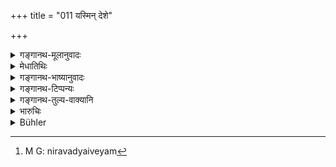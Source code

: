 +++
title = "011 यस्मिन् देशे"

+++

<details><summary>गङ्गानथ-मूलानुवादः</summary>

That place, where three Brāhmaṇas learned in the Veda sit, as also the learned Brāhmaṇa appointed by the king,—they regard as the ‘Court of Brahman.’—(11)
</details>

<details><summary>मेधातिथिः</summary>

उक्तं सभां प्रविश्य व्यवहारान् पश्येद् इति । सभाशब्दश् च लोके गृहप्रासादविशेषे वर्तते "मयेन निर्मिता दिव्या सभा हेमपरिष्कृता" इति । क्वचित् पुरुषविशेषसंघटिता सभेति तन्निवृत्त्यर्थं सभाया लक्षणम् आह । यत्र त्रयो ब्राह्मणा वेदविदः संनिधीयन्ते, राज्ञश् च संबन्धी प्रकृतो ऽधिकृतो विद्वान् इति । अथ वा प्रकृतो ऽनन्तरश्लोके संनिहितः । सेह सभाभिप्रेता । ब्रह्मग्रहणं स्तुत्यर्थम् । यथा ब्रह्मणः सभा निरवद्यैवम् इयम्[^९०] अपीति ॥ ८.११ ॥


[^९०]:
     M G: niravadyaiveyam
</details>

<details><summary>गङ्गानथ-भाष्यानुवादः</summary>

It has been declared that ‘having entered the Court, he shall look into the cases.’ As regards the word ‘*sabhā*,’ in ordinary language it is used in the sense of a particular apartment of the house; *e.g*., in the Mahābhārata it is said that the ‘excellent gold-burnished *sabhā* was built by Maya—sometimes it is also used in the sense of an assemblage of particular men. In order to preclude these two meanings of the term, the author states the definition of the ‘*Sabhā*,’ ‘Court,’ meant in the present context.

That place where three Brāhmaṇas learned in the Veda are brought together, as also the learned Brāhmaṇa appointed by the king,—or the person mentioned in the preceding verse,—that is the ‘*Sabhā*’ meant here.

The name of ‘*Brahman*’ has been mentioned for the purpose of extolling the Court; the sense being that ‘the Court constituted as here stated is as unexceptionable as that of Brahman himself.’—(11)
</details>

<details><summary>गङ्गानथ-टिप्पन्यः</summary>

This verse is quoted in *Smṛtitāttva* (II, p. 199), to the effect that
the court becomes a true ‘Court,’ only by reason of the presence of the
duly qualified Brāhmaṇa-judge appointed by the king;—in *Smṛticandrikā*
(Vyavahāra, p. 46), which explains ‘*prakṛtaḥ*’ as the *appointed*
judge;—in *Kṛtyakalpataru* (8b);—in *Vīramitrodaya* (Vyavahāra, 36 and
11b), which says that no stress is meant to be laid upon the number
*three*, as the number may be larger, up to seven; what is meant is that
they shall not be less than three;—and in *Rājanītiratnākara* (p. 17a).
</details>

<details><summary>गङ्गानथ-तुल्य-वाक्यानि</summary>

*Bṛhaspati* (1.11).—‘That assembly is equal in sanctity to a sacrificial
session in which there sit seven, or five or three Brāhmaṇas, who are
acquainted with the world, with the Veda and with Law.’

*Bṛhaspati* (1.5).—‘A Court of Justice is composed of ten members; and
an assembly of this sort, in which the King examines the cases
attentively, is comparable to a religious session.’

*Śukranīti* (4.5.50-52).—‘The assembly in which there are seven, five,
or even three Brāhmaṇas versed in human affairs, the Vedas and the
Dharmaśāstras is like a sacrificial session.’

*Śukranīti* (4.5.72).—‘The ten requisites in the administration of
justice are—the king, officers, councillors, smṛti-books, accountant,
clerk, gold, fire, water and one’s own men.’

*Nārada* (3.18).—‘That is not a court where there are no elders; they
are not elders who do not pass a just, sentence; that is not just
sentence where there is no truth; that is not truth which is vitiated by
error.’
</details>

<details><summary>भारुचिः</summary>

**त्रि**ग्रहणान् नावेदविदस् ते स्युः; दण्डापूपिकया चत्वारो ऽपि न विरुद्ध्यन्ते । **राज्ञश् च** सहायं **प्रकृतो विद्वान्** इ[त्य् अनु]वाद उत्तरार्थः । **ब्रह्मणस् तां सभां विदुः** । <u>केचित्</u> तु ब्राह्मण इति पठन्ति । <u>तद् अयुक्तम्</u> । उक्तत्वाद् अस्य जातेः- "तदा नियुञ्ज्याद् विद्वांसं ब्राह्मणं कार्यकर्शने" इति पूर्वत्र । **ब्रह्मणो** ग्रहणं सभास्तुत्यर्थं युक्त[ं, ब्रह्म]सभेति । अथ वा "विनीतः प्रविशेत् सभाम्" इत्य् उक्तं यत्, तदुपलक्षणार्थम् इदम् उक्तम् । **यद्मिन् देश निषीदन्ति** इत्य् एवमादि लौकिकसभानिवृत्त्यर्थम् ॥ ८.११ ॥
</details>

<details><summary>Bühler</summary>

011	Where three Brahmanas versed in the Vedas and the learned (judge) appointed by the king sit down, they call that the court of (four-faced) Brahman.
</details>
